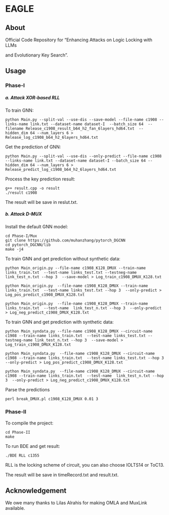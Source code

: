 EAGLE
=============

About
-----

Official Code Repository for “Enhancing Attacks on Logic Locking with LLMs 

and Evolutionary Key Search”.

## Usage

### Phase-I

##### a. Attack XOR-based RLL

To train GNN:

```
python Main.py --split-val --use-dis --save-model --file-name c1908 --links-name link.txt --dataset-name dataset-I  --batch_size 64  --filename Release_c1908_result_b64_h2_fan_6layers_hd64.txt  --hidden_dim 64 --num_layers 6 > Release_log_c1908_b64_h2_6layers_hd64.txt
```

Get the prediction of GNN:

```
python Main.py --split-val --use-dis --only-predict --file-name c1908 --links-name link.txt --dataset-name dataset-I --batch_size 64 --hidden_dim 64 --num_layers 6 > Release_predict_log_c1908_b64_h2_6layers_hd64.txt
```

Process the key prediction result:

```
g++ result.cpp -o result
./result c1908
```

The result will be save in reslut.txt.

##### b. Attack D-MUX

Install the default GNN model:

    cd Phase-I/Mux
    git clone https://github.com/muhanzhang/pytorch_DGCNN
    cd pytorch_DGCNN/lib
    make -j4

To train GNN and get prediction without synthetic data:

    python Main_origin.py --file-name c1908_K128_DMUX --train-name links_train.txt  --test-name links_test.txt --testneg-name link_test_n.txt --hop 3  --save-model > Log_train_c1908_DMUX_K128.txt
    
    python Main_origin.py  --file-name c1908_K128_DMUX --train-name links_train.txt  --test-name links_test.txt --hop 3  --only-predict > Log_pos_predict_c1908_DMUX_K128.txt
    
    python Main_origin.py  --file-name c1908_K128_DMUX --train-name links_train.txt  --test-name  link_test_n.txt --hop 3  --only-predict > Log_neg_predict_c1908_DMUX_K128.txt

To train GNN and get prediction with synthetic data:


    python Main_syndata.py --file-name c1908_K128_DMUX --circuit-name c1908 --train-name links_train.txt  --test-name links_test.txt --testneg-name link_test_n.txt --hop 3  --save-model > Log_train_c1908_DMUX_K128.txt
    
    python Main_syndata.py  --file-name c1908_K128_DMUX --circuit-name c1908 --train-name links_train.txt  --test-name links_test.txt --hop 3  --only-predict > Log_pos_predict_c1908_DMUX_K128.txt
    
    python Main_syndata.py  --file-name c1908_K128_DMUX --circuit-name c1908 --train-name links_train.txt  --test-name  link_test_n.txt --hop 3  --only-predict > Log_neg_predict_c1908_DMUX_K128.txt

Parse the predictions

    perl break_DMUX.pl c1908_K128_DMUX 0.01 3

### Phase-II

To compile the project:

```
cd Phase-II
make
```

To run BDE and get result:

```
./BDE RLL c1355
```

RLL is the locking scheme of circuit, you can also choose IOLTS14 or ToC13.

The result will be save in timeRecord.txt and result.txt.

## Acknowledgement

We owe many thanks to Lilas Alrahis for making OMLA and MuxLink available.
